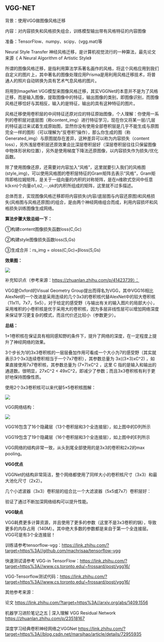 ## VGG-NET

背景：使用VGG做图像风格迁移

内容：对内容损失和风格损失组合，训练模型输出带有风格特征的内容图像

准备：TensorFlow、numpy、scipy、(vgg.mat)等

Neural Style Transfer 神经风格迁移，是计算机视觉流行的一种算法，最先论文来源《 A Neural Algorithm of Artistic Style》

所谓的图像风格迁移，是指利用算法学系著名画作的风格，将这个风格应用到我们自定义的图片上，其中著名的图像处理应用Prisma是用利用风格迁移技术，将普通人的照片自动转换为具有艺术气息风格的图片。

将用到ImageNet VGG模型来图像风格迁移，其实VGGNet的本意并不是为了风格迁移，而是输入图像，提取图像中的特征，输出图像的类别，即图像识别，而图像风格迁移恰好与其相反，输入的是特征，输出的具有这种特征的图片。

风格迁移使用卷积层的中间特征还原对应的特征原始图像，个人理解：你使用一系列的卷积层对底层图（称content_img）进行特征学习，现在你又将某一层/几层的特征返过来试着生成原始图，显然你没有使用全部卷积层是几乎不能生成与原图完全一样的图形（可以理解为“反卷积”操作），那么你生成的图（称Generated_img）与原图就存在差异，这种差异可以称为内容损失（content loss），另外浅层卷积层还原效果会比深层卷积层好（深层卷积层往往只保留图像中物体形状和位置），另外是使用梯度下降法还原图像，以内容损失作为损失/优化函数。

除了使用图像还原，还需要对内容加入“风格”，这里就要引入我们的风格图(style_img)，可以使用风格图的卷积层特征的Gram矩阵去表示“风格”，Gram矩阵即格拉姆矩阵，是关于一组向量的内积的对称矩阵，是在n维欧式空间中任意k(k≤n)个向量α1,α2,⋯,αk的内积所组成的矩阵，这里就不过多描述。

总体而言，实现图像风格迁移即将内容损失(内容/底层图与内容还原图)和风格损失(风格图与风格还原图)的组合，是由两个神经网络组合而成，利用内容损坏和风格损失训练图像生成网络。

**算法步骤大致总结一下：**

①构建content图像损失函数loss(C,Gc)

②构建style图像损失函数loss(S,Gs)

③生成合并：rs_img = αloss(C,Gc)+βloss(S,Gs)

**效果图：**

<img src="https://github.com/jm199504/VGG-NST/blob/master/images/1.png">

补充知识点（参考来源：https://zhuanlan.zhihu.com/p/41423739）：

VGG是Oxford的Visual Geometry Group提出而得名为VGG，其中VGG16相比AlexNet的一个改进是采用连续的几个3x3的卷积核代替AlexNet中的较大卷积核（11x11，7x7，5x5），对于给定的感受野（与输出有关的输入图片的局部大小），采用堆积的小卷积核是优于采用大的卷积核，因为多层非线性层可以增加网络深度来保证学习更复杂的模式，而且代价还比较小（参数更少）。

**总结：**

1×1卷积核在保证具有相同感知野的条件下，提升了网络的深度，在一定程度上提升了神经网络的效果。

3个步长为1的3x3卷积核的一层层叠加作用可看成一个大小为7的感受野（其实就表示3个3x3连续卷积相当于一个7x7卷积），其参数总量为 3x((3×3)xC^2) ，如果直接使用7x7卷积核，其参数总量为 (7×7)xC^2 ，这里 C 指的是输入和输出的通道数。很明显，27xC^2 < 49xC^2，即减少了参数；而且3x3卷积核有利于更好地保持图像性质。

使用2个3x3卷积核可以来代替5×5卷积核图解：

<img src="https://github.com/jm199504/VGG-NST/blob/master/images/2.jpg">

VGG网络结构：

<img src="https://github.com/jm199504/VGG-NST/blob/master/images/3.jpg">

VGG16包含了16个隐藏层（13个卷积层和3个全连接层），如上图中的D列所示

VGG19包含了19个隐藏层（16个卷积层和3个全连接层），如上图中的E列所示

VGG网络的结构非常一致，从头到尾全部使用的是3x3的卷积和2x2的max pooling。

**VGG优点**

VGGNet的结构非常简洁，整个网络都使用了同样大小的卷积核尺寸（3x3）和最大池化尺寸（2x2）。

几个小滤波器（3x3）卷积层的组合比一个大滤波器（5x5或7x7）卷积层好：

验证了通过不断加深网络结构可以提升性能。

**VGG缺点**

VGG耗费更多计算资源，并且使用了更多的参数（这里不是3x3卷积的锅），导致更多的内存占用（140M）。其中绝大多数的参数都是来自于第一个全连接层。VGG可是有3个全连接层！

训练请参考tensorflow-vgg：<https://link.zhihu.com/?target=https%3A//github.com/machrisaa/tensorflow-vgg>

快速测试请参考 VGG-in TensorFlow：<https://link.zhihu.com/?target=https%3A//www.cs.toronto.edu/~frossard/post/vgg16/>

VGG-Tensorflow测试代码：<https://link.zhihu.com/?target=https%3A//www.cs.toronto.edu/~frossard/post/vgg16/>

其他参考来源：

论文 https://link.zhihu.com/?target=https%3A//arxiv.org/abs/1409.1556

机器学习进阶笔记之五 | 深入理解 VGG Residual Network  https://zhuanlan.zhihu.com/p/23518167

深度学习经典卷积神经网络之VGGNet https://link.zhihu.com/?target=https%3A//blog.csdn.net/marsjhao/article/details/72955935
